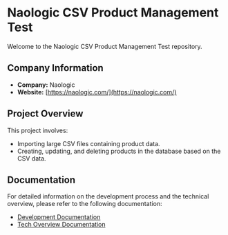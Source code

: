# Naologic CSV Product Management Test

Welcome to the Naologic CSV Product Management Test repository.

## Company Information

- **Company:** Naologic
- **Website:** [https://naologic.com/](https://naologic.com/)

## Project Overview

This project involves:
- Importing large CSV files containing product data.
- Creating, updating, and deleting products in the database based on the CSV data.

## Documentation

For detailed information on the development process and the technical overview, please refer to the following documentation:

- [Development Documentation](https://github.com/IsaMehmeti/naologic-task/blob/master/docs/development.md)
- [Tech Overview Documentation](https://github.com/IsaMehmeti/naologic-task/blob/master/docs/tech-overview.md)

